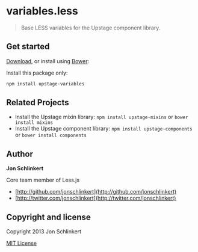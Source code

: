 # variables.less

> Base LESS variables for the Upstage component library.

## Get started

[Download](https://github.com/upstage/variables.less/archive/master.zip), or install using [Bower](https://github.com/bower/bower):

Install this package only:
``` bash
npm install upstage-variables
```

## Related Projects

* Install the Upstage mixin library: `npm install upstage-mixins` or `bower install mixins`
* Install the Upstage component library: `npm install upstage-components` or `bower install components`


## Author

**Jon Schlinkert**

Core team member of Less.js

+ [http://github.com/jonschlinkert](http://github.com/jonschlinkert)
+ [http://twitter.com/jonschlinkert](http://twitter.com/jonschlinkert)


## Copyright and license

Copyright 2013 Jon Schlinkert

[MIT License](LICENSE-MIT)
